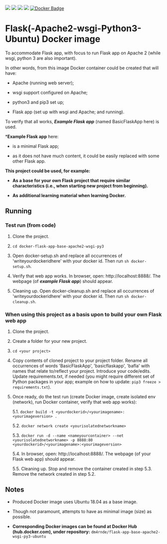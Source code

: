 
[![](https://images.microbadger.com/badges/license/dm4rnde/flask-app-base-apache2-wsgi-py3-ubuntu.svg)](https://microbadger.com/images/dm4rnde/flask-app-base-apache2-wsgi-py3-ubuntu "Image License") [![](https://images.microbadger.com/badges/image/dm4rnde/flask-app-base-apache2-wsgi-py3-ubuntu.svg)](http://microbadger.com/images/dm4rnde/flask-app-base-apache2-wsgi-py3-ubuntu "Image Layers") [![](https://images.microbadger.com/badges/version/dm4rnde/flask-app-base-apache2-wsgi-py3-ubuntu.svg)](http://microbadger.com/images/dm4rnde/flask-app-base-apache2-wsgi-py3-ubuntu "Image Version") [![](https://images.microbadger.com/badges/commit/dm4rnde/flask-app-base-apache2-wsgi-py3-ubuntu.svg)](https://github.com/dm4rnde/docker-flask-app-base-apache2-wsgi-py3 "Image Commit") [![Docker Badge](https://img.shields.io/docker/build/dm4rnde/flask-app-base-apache2-wsgi-py3-ubuntu.svg)](https://hub.docker.com/r/dm4rnde/flask-app-base-apache2-wsgi-py3-ubuntu/builds/)

# Flask(-Apache2-wsgi-Python3-Ubuntu) Docker image


To accommodate Flask app, with focus to run Flask app on Apache 2 (while wsgi, python 3 are also important).

In other words, from this image Docker container could be created that will have:

- Apache (running web server);

- wsgi support configured on Apache;

- python3 and pip3 set up;

- Flask app (set up with wsgi and Apache; and running).


To verify that all works, ***Example Flask app*** (named BasicFlaskApp here) is used.

***Example Flask app** here:

- is a minimal Flask app;

- as it does not have much content, it could be easily replaced with some other Flask app.


**This project could be used, for example:** 

- **As a base for your own Flask project that require similar characteristics (i.e., when starting new project from beginning).**

- **As additional learning material when learning Docker.**


## Running

### Test run (from code)

1. Clone the project.

2. `cd docker-flask-app-base-apache2-wsgi-py3`

3. Open docker-setup.sh and replace all occurrences of 'writeyourdockeridhere' with your docker id. Then run `sh docker-setup.sh`.

4. Verify that web app works. In browser, open: http://localhost:8888/. The webpage (of ***example Flask app***) should appear.

5. Cleaning up. Open docker-cleanup.sh and replace all occurrences of 'writeyourdockeridhere' with your docker id. Then run `sh docker-cleanup.sh`. 


### When using this project as a basis upon to build your own Flask web app


1. Clone the project.

2. Create a folder for your new project.

3. `cd <your project>`

4. Copy contents of cloned project to your project folder. Rename all occurrences of words 'BasicFlaskApp', 'basicflaskapp', 'bafla' with names that relate to/reflect your project. Introduce your code/edits. <br> Update requirements.txt, if needed (you might require different set of Python packages in your app; example on how to update: `pip3 freeze > requirements.txt`).

5. Once ready, do the test run (create Docker image, create isolated env (network), run Docker container, verify that web app works):

   5.1. `docker build -t <yourdockerid>/<yourimagename>:<yourimageversion> .`

   5.2. `docker network create <yourisolatednetworkname>`

   5.3. `docker run -d --name <nameyourcontainer> --net <yourisolatednetworkname> -p 8888:80 <yourdockerid>/<yourimagename>:<yourimageversion>`

   5.4. In browser, open: http://localhost:8888/. The webpage (of your Flask web app) should appear.
   
   5.5. Cleaning up. Stop and remove the container created in step 5.3. Remove the network created in step 5.2. 


## Notes

- Produced Docker image uses Ubuntu 18.04 as a base image.

- Though not paramount, attempts to have as minimal image (size) as possible.

- **Corresponding Docker images can be found at Docker Hub (hub.docker.com), under repository:** `dm4rnde/flask-app-base-apache2-wsgi-py3-ubuntu`
